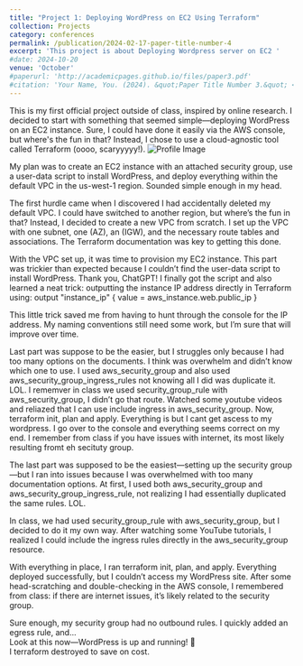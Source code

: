 ```yaml
---
title: "Project 1: Deploying WordPress on EC2 Using Terraform"
collection: Projects
category: conferences
permalink: /publication/2024-02-17-paper-title-number-4
excerpt: 'This project is about Deploying Wordpress server on EC2 '
#date: 2024-10-20
venue: 'October'
#paperurl: 'http://academicpages.github.io/files/paper3.pdf'
#citation: 'Your Name, You. (2024). &quot;Paper Title Number 3.&quot; <i>GitHub Journal of Bugs</i>. 1(3).'
---
```


This is my first official project outside of class, inspired by online research. I decided to start with something that seemed simple—deploying WordPress on an EC2 instance. Sure, I could have done it easily via the AWS console, but where's the fun in that? Instead, I chose to use a cloud-agnostic tool called Terraform (oooo, scaryyyyy!).
![Profile Image](../images/profile.png)


My plan was to create an EC2 instance with an attached security group, use a user-data script to install WordPress, and deploy everything within the default VPC in the us-west-1 region. Sounded simple enough in my head.

The first hurdle came when I discovered I had accidentally deleted my default VPC.  I could have switched to another region, but where’s the fun in that? Instead, I decided to create a new VPC from scratch. I set up the VPC with one subnet, one  (AZ), an (IGW), and the necessary route tables and associations. The Terraform documentation was key to getting this done.

 
With the VPC set up, it was time to provision my EC2 instance. This part was trickier than expected because I couldn’t find the user-data script to install WordPress. Thank you, ChatGPT! I finally got the script and also learned a neat trick: outputting the instance IP address directly in Terraform using: output "instance_ip" {
  value = aws_instance.web.public_ip
}

This little trick saved me from having to hunt through the console for the IP address. My naming conventions still need some work, but I’m sure that will improve over time.
 

Last part was suppose to be the easier, but I struggles only because I had too many options on the documents. I think was overwhelm and didn’t know which one to use. I used aws_security_group and also used aws_security_group_ingress_rules not knowing all I did was duplicate it. LOL. I rememver in class we used security_group_rule with aws_security_group, I didn’t go that route. Watched some youtube videos and reliazed that I can use include ingress  in aws_security_group. Now, terraform init, plan and apply. Everything is but I cant get ascess to my wordpress. I go over to the console and everything seems correct on my end. I remember from class if you have  issues with internet, its most likely resulting fromt eh secituty group. 

The last part was supposed to be the easiest—setting up the security group—but I ran into issues because I was overwhelmed with too many documentation options. At first, I used both aws_security_group and aws_security_group_ingress_rule, not realizing I had essentially duplicated the same rules. LOL.

In class, we had used security_group_rule with aws_security_group, but I decided to do it my own way. After watching some YouTube tutorials, I realized I could include the ingress rules directly in the aws_security_group resource.

With everything in place, I ran terraform init, plan, and apply. Everything deployed successfully, but I couldn’t access my WordPress site. After some head-scratching and double-checking in the AWS console, I remembered from class: if there are internet issues, it’s likely related to the security group.




 
Sure enough, my security group had no outbound rules. I quickly added an egress rule, and...  
Look at this now—WordPress is up and running! 🚀  
I terraform destroyed to save on cost.

